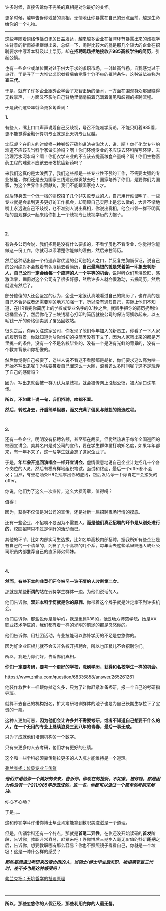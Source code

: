 <p>许多时候，直接告诉你不完美的真相是对你最好的关怀。</p><p>更多时候，越早告诉你残酷的真相，无情地让你暴露在自己的弱点面前，越是生命给你的一个礼物。</p><hr/><p>这些年随着网络传播资讯的日益发达，越来越多企业在招聘环节暴露出来的歧视学生背景的新闻被相继爆出来，总结一下，闹得比较大的就是那几个较大的企业在招聘要求中写着本科及以上学历，却在<b>招聘现场拒绝接收非985高校学生的简历</b>，引起公愤。</p><p>也有一些企业或单位面对过于供大于求的求职市场，一时趾高气扬，自我感觉过于良好，于是写了一大堆让求职者看后会觉得十分不爽的招聘条件，这种做法被称为<b>查三代</b>。</p><p>于是，就有了许多企业跟外企学会了郑智正确的话术，一方面在围观群众那里赚得无数掌声，一方面又不影响自己背地里悄悄搞着充满着偏见和歧视的招聘流程。</p><p>于是我们这些年就会更多地看到：</p><p><b>1.</b></p><p>有些人，嘴上口口声声说着自己反歧视，号召不能唯学历论，不能只盯着985看，更不能觉得金融计算机专业就是比天坑专业优越。</p><p>实际呢？在用人的时候换一种郑智正确的说法来淘汰人，说，啊！你们化学专业的难道不应该去当科学家做实验吗？啊！你们环境专业的不应该去环科院写环评，去治理污水河水吗？啊！你们农学专业的不应该去提高粮食产量吗？啊！你们生物医药工程的难道不应该去研发抗癌新药吗？</p><p>来我们这真的是太浪费了，我们这些都是一些专业性不强的工作，不需要太强的专业技能，你们还是去为国家三线建设做贡献去吧！国家培养了你们，是要你们为国家，为这个世界作出贡献的，我们不能跟国家抢人才。</p><p>然后转身去一个低一档的高校招了几个非失败专业的人，自己用行动证明了，一些专业就是会拿到更多更好的工作机会，却罔顾自己实际上是怎么做的，大言不惭地嘴上永远说自己不歧视，也不准别人说出真相，你说出真相，他会带领一群不明真相的围观群众一起来给你扣上一个歧视专业歧视学历的大帽子。</p><p class="ztext-empty-paragraph"><br/></p><p><b>2.</b></p><p>有许多公司会说，我们招聘是没有什么要求的，不看学历也不看专业，你觉得你能做这一份工作，你就可以写清楚你能做的理由，然后来投简历。</p><p>然后这种话出自一个待遇非常优渥的公司创始人之口，并反复拍胸脯保证，说自己的公司绝对不会戴着有色眼镜去看简历，<b>自己最痛恨的就是凭着第一印象去判断人，自己公司一定会给每一个应聘的人一个平等的机会，</b>说得听众们热泪盈眶，感激涕零，瞬间对这个公司有了很多好感，然后许多人就会很激动，去投简历，然后就没有然后了。</p><p>部分傻傻的人还会坚定的认为，企业一定很认真地看过自己的简历了，也许真的是自己不合适或者还需要别的地方加强一下，所以没有通知自己，实际上他们不知道，在HR看完你简历上的学校或专业名字的0.1秒之后，就顺手把你的简历扔到垃圾桶里去了。然后你花了三块钱精心打印的简历就被公司的保洁阿姨收起来，以五毛钱一斤的价格倒卖到了废品回收站。</p><p>很久之后，你再关注这家公司，你发现了他们今年加入的新员工，你看了一下人家的履历背景，你就知道为啥你当初的投简历没有下文了，因为人家筛出来的都是万里挑一的条件，没有一个不是名校毕业的，没有一个是没有光鲜的背景的，没有一个教育背景和你相像的。</p><p>然后你觉得自己被耍了，这些人说不看这不看那都是胡扯，你们要求这么高为啥一开始不写出来呢？为啥要带着自己溜这么一大圈，浪费这么多时间呢？这不是玩弄了自己的感情吗？</p><p>因为，写出来就会被一群人认为是歧视。就会被传网上引起公愤，被大家口诛笔伐。</p><p><b>所以，不如嘴上说一句，我们招聘，啥都不看。</b></p><p><b>然后，转过身去，开启简单粗暴，而又充满了偏见与歧视的筛选过程。</b></p><p class="ztext-empty-paragraph"><br/></p><p><b>3.</b></p><p>还有一些企业，明明没有招聘名额，甚至都在裁员，但仍然热衷于每年全国巡回的校园宣讲会，美其名曰是对公司的宣传，要在学生群体里打响知名度，如果年年都来，有一年不来了，这一届学生就会忘了这家企业了。</p><p>于是，<b>年年像开巡回演唱会一样开宣讲会</b>，虚情假意地说自己企业计划招几十个各个岗位的人员，然后有模有样地组织笔试，面试和终面，最后一个offer都不会发；当然，有些老油条HR会揣摩出你的底线，然后发给你一个你肯定不会接受的offer。</p><p>你说，他们为了这么一次宣传，这么大费周章，值得吗？</p><p>值得！</p><p>因为，获得不仅仅是对公司的宣传，还是对新一届招聘市场行情的摸底。</p><p>还有一些企业，不招聘不是因为不需要人，<b>而是他们真正招聘的环节是从别处进行的</b>，校园招聘只不过是例行的活动而已。</p><p>其他的环节，比如内部实习生选拔，比如名单高校内部招聘，据我所知有些企业是有自己的一个清单的，列出了几个高校的几个系，每年会去这些系里筛选人或让公司职员内部推荐自己的直系师弟师妹。</p><p class="ztext-empty-paragraph"><br/></p><p><b>4.</b></p><p><b>然而，有些不幸的韭菜们还会被另一波无情的人收割第二次。</b></p><p>那就是某些<b>所谓的</b>站在弱势学生群体一边，为他们说话的人。</p><p>他们告诉你，<b>双非本科学历就是你的原罪</b>，你带着这个牌子就是注定拿不到许多机会。</p><p>他们告诉你，那些说你是清华的，我是鱼腩985的，他是地方师范学院，她是XX职业技术学院的，我们都有着一样的光明的前途的都是忽悠你的。</p><p>他们告诉你，用社团活动，专业技能可以弥补学历的不足是忽悠你的。</p><p>因为好企业压根儿就不会去非名校开招聘会，所以也压根儿不会招聘你们。</p><p>所以，我是为你们好，告诉你们真相。</p><p><b>你们一定要考研，要考一个更好的学校，洗刷学历，获得和名校学生一样的机会。</b></p><p><a href="https://www.zhihu.com/question/68336858/answer/265261261" class="internal"><span class="invisible">https://www.</span><span class="visible">zhihu.com/question/6833</span><span class="invisible">6858/answer/265261261</span><span class="ellipsis"></span></a></p><p>他装作救世主一样跟你扯这么多，只为了让你赶紧准备考研，报一个自己的考研指导班。</p><p>就算不去自己的机构报名，扩大考研培训群体的池子也是为自己长期生存拉下了宝贵的一票。</p><p>这种人更加可恶，<b>因为他们会让许多并不需要考研，或者不知道自己想要干什么的人，在一个无用的专业上继续浪费三到八年的青春，最后一事无成。</b></p><p>只为了成就他们培训机构的一个数字。</p><p>只有来更多的人去考研，他们才有更好的业绩。</p><p>这个和一些学科必须靠传销拉更多的人入坑才能维持是一个道理。</p><a data-draft-node="block" data-draft-type="link-card" href="https://zhuanlan.zhihu.com/p/33695685" data-image="https://pic1.zhimg.com/v2-dc67173b24b70d6693dae66c271adc74_180x120.jpg" data-image-width="690" data-image-height="431" class="internal">弗兰克扬：垃圾专业与传销</a><p><b><i>他们许诺给你一个美好的未来，告诉你，你现在的挫折，不如意，被歧视，都是因为你没有一个211/985学历造成的，这一切，你都可以通过一个简单的考研来解决。</i></b></p><p>你心不心动？</p><p>于是。。。</p><p>这和传销学科许诺你博士毕业肯定能拿到教职美滋滋是一个道理。</p><p>但是，传销学科还有一个特点，那就是<b>首尾二异性</b>，在你还没开始读研的<b>首发</b>阶段，告诉你，教职非常容易，赶紧来吧！等你博后三期步入毫无价值的科研<b>尾期</b>之后，告诉你，想要教职哪有那么容易？你也不照照镜子看看自己，你就是一个垃圾！这是一种什么样的感受？</p><p><b><i>那些妄想通过考研来改变命运的人，当硕士/博士毕业后求职，被招聘官查三代时，差不多也是这种感受吧！</i></b></p><a data-draft-node="block" data-draft-type="link-card" href="https://zhuanlan.zhihu.com/p/44239575" data-image="https://pic4.zhimg.com/v2-8d68c9f682901350bd6344a7218073a3_180x120.jpg" data-image-width="690" data-image-height="458" class="internal">弗兰克扬：天坑哲学的扯淡原理</a><p class="ztext-empty-paragraph"><br/></p><hr/><p><b>所以，那些忽悠你的人假正经，那些利用完你的人最无情。</b></p>